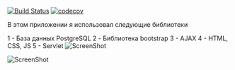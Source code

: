 [![Build Status](https://app.travis-ci.com/MikhailPushkarev25/job4j_cinema..svg?branch=master)](https://app.travis-ci.com/MikhailPushkarev25/job4j_cinema.)
[![codecov](https://codecov.io/gh/MikhailPushkarev25/job4j_cinema./branch/master/graph/badge.svg?token=SNfMS7lMWq)](https://codecov.io/gh/MikhailPushkarev25/job4j_cinema.)

В этом приложении я использовал следующие библиотеки

1 - База данных PostgreSQL
2 - Библиотека bootstrap
3 - AJAX
4 - HTML, CSS, JS
5 - Servlet
![ScreenShot](images/(1).png)

![ScreenShot](images/(2).png)
